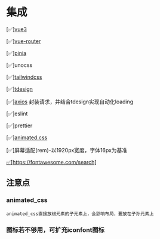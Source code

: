 # 集成
[✅][vue3](https://cn.vuejs.org/guide/introduction.html)

[✅][vue-router](https://router.vuejs.org/zh/guide/)

[✅][pinia](https://pinia.vuejs.org/zh/introduction.html)

[✅]unocss

[✅][tailwindcss](https://www.tailwindcss.cn/docs/installation) 

[✅][tdesign](https://tdesign.tencent.com/vue-next/overview) 

[✅][axios](https://axios-http.com/zh/docs/intro) 封装请求，并结合tdesign实现自动化loading

[✅]eslint

[✅]prettier

[✅][animated.css](https://animate.style/)

[✅]屏幕适配(rem)-以1920px宽度，字体16px为基准

[✅](fontawesome)[https://fontawesome.com/search]

## 注意点
### animated_css 
    animated_css直接放根元素的子元素上，会影响布局，要放在子孙元素上

### 图标若不够用，可扩充iconfont图标

